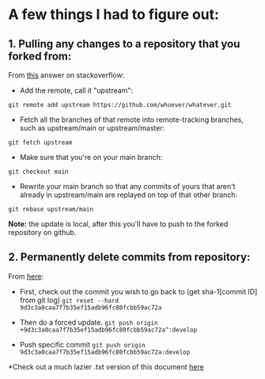 # A few things I had to figure out:

## 1. Pulling any changes to a repository that you forked from:

From [this](https://stackoverflow.com/a/7244456/) answer on stackoverflow:

- Add the remote, call it "upstream":

`git remote add upstream https://github.com/whoever/whatever.git`

- Fetch all the branches of that remote into remote-tracking branches, such as upstream/main or upstream/master:

`git fetch upstream`

- Make sure that you're on your main branch:

`git checkout main`

- Rewrite your main branch so that any commits of yours that aren't already in upstream/main are replayed on top of that other branch:

`git rebase upstream/main`

**Note:** the update is local, after this you'll have to push to the forked repository on github.

## 2. Permanently delete commits from repository:

From [here](https://gist.github.com/dsci/1347672):

- First, check out the commit you wish to go back to (get sha-1[commit ID] from git log)
`git reset --hard 9d3c3a0caa7f7b35ef15adb96fc80fcbb59ac72a`

- Then do a forced update.
`git push origin +9d3c3a0caa7f7b35ef15adb96fc80fcbb59ac72a^:develop`

- Push specific commit
`git push origin 9d3c3a0caa7f7b35ef15adb96fc80fcbb59ac72a:develop`


*Check out a much lazier .txt version of this document [here](git_hacks.txt)  